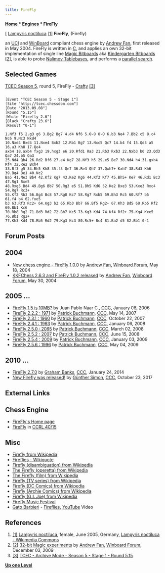 ```yaml
---
title: FireFly
---
```

**[Home](Home "Home") * [Engines](Engines "Engines") * FireFly**

\[ [Lampyris noctiluca](https://en.wikipedia.org/wiki/Lampyris_noctiluca) <a id="cite-note-1" href="#cite-ref-1">[1]</a>
**FireFly**, (Firefly)

an [UCI](UCI "UCI") and [WinBoard](WinBoard "WinBoard") compliant chess engine by [Andrew Fan](Andrew_Fan "Andrew Fan"), first released in May 2004. FireFly is written in [C](C "C"),
and applies an own 32-bit implementation of single line [Magic Bitboards](Magic_Bitboards "Magic Bitboards") aka [Kindergarten Bitboards](Kindergarten_Bitboards "Kindergarten Bitboards") <a id="cite-note-2" href="#cite-ref-2">[2]</a>,
is able to probe [Nalimov Tablebases](Nalimov_Tablebases "Nalimov Tablebases"), and performs a [parallel search](Parallel_Search "Parallel Search").

## Selected Games

[TCEC Season 5](TCEC_Season_5 "TCEC Season 5"), round 5, FireFly - [Crafty](Crafty "Crafty") <a id="cite-note-3" href="#cite-ref-3">[3]</a>

```

[Event "TCEC Season 5 - Stage 1"]
[Site "http://tcec.chessdom.com"]
[Date "2013.09.08"]
[Round "5.15"]
[White "Firefly 2.6"]
[Black "Crafty 23.6"]
[Result "0-1"]

1.Nf3 f5 2.g3 g6 3.Bg2 Bg7 4.d4 Nf6 5.O-O O-O 6.b3 Ne4 7.Bb2 c5 8.c4 Nc6 9.Nc3 Nxd4 
10.Nxd4 Bxd4 11.Nxe4 Bxb2 12.Rb1 Bg7 13.Nxc5 Qc7 14.b4 f4 15.Qd3 a5 16.a3 Kh8 17.Qe4 
axb4 18.axb4 fxg3 19.hxg3 e6 20.Rfd1 Ra3 21.Rb3 Rxb3 22.Nxb3 b6 23.Qd3 Qa7 24.b5 Qa3 
25.Nd4 Qb4 26.Rd2 Bf6 27.e4 Kg7 28.Nf3 h5 29.e5 Be7 30.Nd4 h4 31.gxh4 Rf4 32.Re2 Bxh4 
33.Bf3 g5 34.Bh5 Kh8 35.f3 Qe7 36.Re3 Qh7 37.Qxh7+ Kxh7 38.Rd3 Kh6 39.Bg4 Be1 40.Nc2 
Ba5 41.Ne3 Bb4 42.Kf2 Kg7 43.Ke2 Kg6 44.Kf2 Kf7 45.Bh5+ Ke7 46.Rd1 Bc3 47.Rg1 Bxe5 
48.Rxg5 Bd4 49.Bg6 Bb7 50.Rg3 e5 51.Bh5 Kd6 52.Ke2 Bxe3 53.Kxe3 Rxc4 54.Rg7 Rc3+ 
55.Kf2 Rb3 56.Bg4 Bc8 57.Rg8 Kc7 58.Rg7 Rxb5 59.Bh3 Rc5 60.Rf7 b5 61.f4 b4 62.fxe5 
b3 63.Rf3 Rc2+ 64.Kg3 b2 65.Rb3 Bb7 66.Bf5 Rg2+ 67.Kh3 Bd5 68.Rb5 Rf2 69.Bb1 Kc6 
70.Rb8 Rg2 71.Bd3 Rd2 72.Bh7 Kc5 73.Kg3 Kd4 74.Kf4 Rf2+ 75.Kg4 Kxe5 76.Bb1 Rg2+ 
77.Kh3 Kd4 78.Rb5 Rd2 79.Kg3 Kc3 80.Rc5+ Bc4 81.Ba2 d5 82.Bb1 0-1

```

## Forum Posts

## 2004

- [New chess engine - FireFly 1.0.0](http://www.open-aurec.com/wbforum/viewtopic.php?f=18&t=47605) by [Andrew Fan](Andrew_Fan "Andrew Fan"), [Winboard Forum](Computer_Chess_Forums "Computer Chess Forums"), May 18, 2004
- [KKFChess 2.6.3 and FireFly 1.0.2 released](http://www.open-aurec.com/wbforum/viewtopic.php?f=18&t=47717) by [Andrew Fan](Andrew_Fan "Andrew Fan"), [Winboard Forum](Computer_Chess_Forums "Computer Chess Forums"), May 30, 2004

## 2005 ...

- [FireFly 1.5 is 10MB?](https://www.stmintz.com/ccc/index.php?id=478048) by Juan Pablo Naar C., [CCC](CCC "CCC"), January 08, 2006
- [FireFly 2.2.2 : 1971](http://www.talkchess.com/forum/viewtopic.php?t=13770) by [Patrick Buchmann](Patrick_Buchmann "Patrick Buchmann"), [CCC](CCC "CCC"), May 14, 2007
- [FireFly 2.3.1 : 1960](http://www.talkchess.com/forum/viewtopic.php?t=17280) by [Patrick Buchmann](Patrick_Buchmann "Patrick Buchmann"), [CCC](CCC "CCC"), October 22, 2007
- [FireFly 2.4.1 : 1963](http://www.talkchess.com/forum/viewtopic.php?t=18769) by [Patrick Buchmann](Patrick_Buchmann "Patrick Buchmann"), [CCC](CCC "CCC"), January 06, 2008
- [FireFly 2.5.0 : 2065](http://www.talkchess.com/forum/viewtopic.php?t=19958) by [Patrick Buchmann](Patrick_Buchmann "Patrick Buchmann"), [CCC](CCC "CCC"), March 02, 2008
- [FireFly 2.5.2 : 2007](http://www.talkchess.com/forum/viewtopic.php?t=21800) by [Patrick Buchmann](Patrick_Buchmann "Patrick Buchmann"), [CCC](CCC "CCC"), June 15, 2008
- [FireFly 2.5.4 : 2009](http://www.talkchess.com/forum/viewtopic.php?t=25782) by [Patrick Buchmann](Patrick_Buchmann "Patrick Buchmann"), [CCC](CCC "CCC"), January 03, 2009
- [FireFly 2.5.6 : 1996](http://www.talkchess.com/forum/viewtopic.php?t=27742) by [Patrick Buchmann](Patrick_Buchmann "Patrick Buchmann"), [CCC](CCC "CCC"), May 04, 2009

## 2010 ...

- [FireFly 2.7.0](http://www.talkchess.com/forum/viewtopic.php?t=51032) by [Graham Banks](Graham_Banks "Graham Banks"), [CCC](CCC "CCC"), January 24, 2014
- [New Firefly was released!](http://www.talkchess.com/forum/viewtopic.php?t=65527) by [Günther Simon](G%C3%BCnther_Simon "Günther Simon"), [CCC](CCC "CCC"), October 23, 2017

## External Links

## Chess Engine

- [FireFly's Home page](http://fireflychess.dyndns.pro/JQuery/FF_JQ_UI.html)
- [FireFly](http://www.computerchess.org.uk/ccrl/4040/cgi/compare_engines.cgi?family=FireFly&print=Rating+list&print=Results+table&print=LOS+table&print=Ponder+hit+table&print=Eval+difference+table&print=Comopp+gamenum+table&print=Overlap+table&print=Score+with+common+opponents) in [CCRL 40/15](CCRL "CCRL")

## Misc

- [Firefly from Wikipedia](https://en.wikipedia.org/wiki/Firefly)
- [Fireflies - Wikiquote](https://en.wikiquote.org/wiki/Fireflies)
- [Firefly (disambiguation) from Wikipedia](https://en.wikipedia.org/wiki/Firefly_%28disambiguation%29)
- [The Firefly (operetta) from Wikipedia](https://en.wikipedia.org/wiki/The_Firefly_%28operetta%29)
- [The Firefly (film) from Wikipedia](https://en.wikipedia.org/wiki/The_Firefly_%28film%29)
- [Firefly (TV series) from Wikipedia](https://en.wikipedia.org/wiki/Firefly_%28TV_series%29)
- [Firefly (DC Comics) from Wikipedia](https://en.wikipedia.org/wiki/Firefly_%28DC_Comics%29)
- [Firefly (Archie Comics) from Wikipedia](https://en.wikipedia.org/wiki/Firefly_%28Archie_Comics%29)
- [Firefly (G.I. Joe) from Wikipedia](https://en.wikipedia.org/wiki/Firefly_%28G.I._Joe%29)
- [Firefly Music Festival](https://en.wikipedia.org/wiki/Firefly_Music_Festival)
- [Gato Barbieri](Category:Gato_Barbieri "Category:Gato Barbieri") - [Fireflies](https://www.discogs.com/Gato-Barbieri-Caliente/release/875708), [YouTube](https://en.wikipedia.org/wiki/YouTube) Video

## References

1. <a id="cite-ref-1" href="#cite-note-1">[1]</a> [Lampyris noctiluca](https://en.wikipedia.org/wiki/Lampyris_noctiluca), female, June 2005, Germany, [Lampyris noctiluca - Wikimedia Commons](https://commons.wikimedia.org/wiki/Lampyris_noctiluca)
1. <a id="cite-ref-2" href="#cite-note-2">[2]</a> [32-bit Magic experiments](http://www.open-aurec.com/wbforum/viewtopic.php?f=4&t=50616&p=192200) by [Andrew Fan](Andrew_Fan "Andrew Fan"), [Winboard Forum](Computer_Chess_Forums "Computer Chess Forums"), December 03, 2009
1. <a id="cite-ref-3" href="#cite-note-3">[3]</a> [TCEC - Archive Mode - Season 5 - Stage 1 - Round 5.15](https://www.tcec-chess.com/archive.html?season=5&stage=1&game=76)

**[Up one Level](Engines "Engines")**

